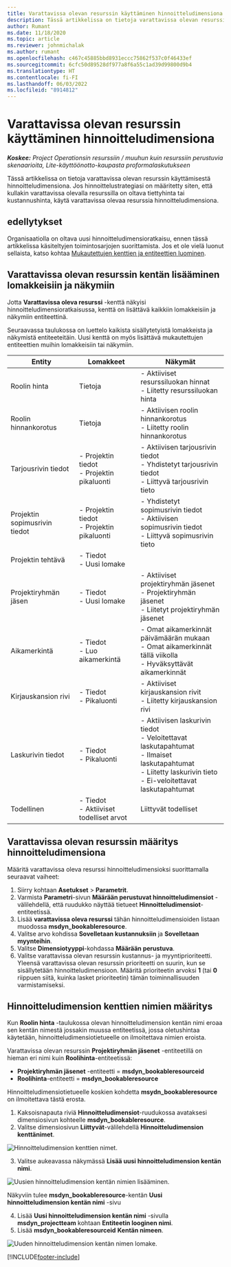 ```yaml
---
title: Varattavissa olevan resurssin käyttäminen hinnoitteludimensiona
description: Tässä artikkelissa on tietoja varattavissa olevan resurssin käyttämisestä hinnoitteludimensiona.
author: Rumant
ms.date: 11/18/2020
ms.topic: article
ms.reviewer: johnmichalak
ms.author: rumant
ms.openlocfilehash: c467c45885bbd8931eccc75862f537c0f46433ef
ms.sourcegitcommit: 6cfc50d89528df977a8f6a55c1ad39d99800d9b4
ms.translationtype: HT
ms.contentlocale: fi-FI
ms.lasthandoff: 06/03/2022
ms.locfileid: "8914812"
---
```

# <a name="use-a-bookable-resource-as-a-pricing-dimension"></a>Varattavissa olevan resurssin käyttäminen hinnoitteludimensiona

 _**Koskee:** Project Operationsin resurssiin / muuhun kuin resurssiin perustuvia skenaarioita, Lite-käyttöönotto-kaupasta proformalaskutukseen_ 

Tässä artikkelissa on tietoja varattavissa olevan resurssin käyttämisestä hinnoitteludimensiona. Jos hinnoittelustrategiasi on määritetty siten, että kullakin varattavissa olevalla resurssilla on oltava tiettyhinta tai kustannushinta, käytä varattavissa olevaa resurssia hinnoitteludimensiona.

## <a name="prerequisites"></a>edellytykset
Organisaatiolla on oltava uusi hinnoitteludimensioratkaisu, ennen tässä artikkelissa käsiteltyjen toimintosarjojen suorittamista. Jos et ole vielä luonut sellaista, katso kohtaa [Mukautettujen kenttien ja entiteettien luominen](../pricing-costing/create-custom-fields-entities-pricing-dimensions.md).

## <a name="add-the-bookable-resource-field-to-forms-and-views"></a>Varattavissa olevan resurssin kentän lisääminen lomakkeisiin ja näkymiin
Jotta **Varattavissa oleva resurssi** -kenttä näkyisi hinnoitteludimensioratkaisussa, kenttä on lisättävä kaikkiin lomakkeisiin ja näkymiin entiteettinä.

Seuraavassa taulukossa on luettelo kaikista sisällytetyistä lomakkeista ja näkymistä entiteeteitäin. Uusi kenttä on myös lisättävä mukautettujen entiteettien muihin lomakkeisiin tai näkymiin.

|   Entity        | Lomakkeet   |Näkymät        |
| ------------------------------|---------------------------------|----------------------------------|
|  Roolin hinta| Tietoja | - Aktiiviset resurssiluokan hinnat<br> - Liitetty resurssiluokan hinta |
|  Roolin hinnankorotus| Tietoja| - Aktiivisen roolin hinnankorotus<br>- Liitetty roolin hinnankorotus |
|  Tarjousrivin tiedot| - Projektin tiedot<br>- Projektin pikaluonti| - Aktiivisen tarjousrivin tiedot<br>- Yhdistetyt tarjousrivin tiedot<br>- Liittyvä tarjousrivin tieto |
|  Projektin sopimusrivin tiedot| - Projektin tiedot<br>- Projektin pikaluonti| - Yhdistetyt sopimusrivin tiedot<br>- Aktiivisen sopimusrivin tiedot<br>- Liittyvä sopimusrivin tieto |
|  Projektin tehtävä| - Tiedot<br>- Uusi lomake| &nbsp; |
|  Projektiryhmän jäsen| - Tiedot<br>- Uusi lomake| - Aktiiviset projektiryhmän jäsenet<br>- Projektiryhmän jäsenet<br>- Liitetyt projektiryhmän jäsenet |
|  Aikamerkintä| - Tiedot<br>- Luo aikamerkintä| - Omat aikamerkinnät päivämäärän mukaan<br>- Omat aikamerkinnät tällä viikolla<br>- Hyväksyttävät aikamerkinnät|
|  Kirjauskansion rivi| - Tiedot<br>- Pikaluonti| - Aktiiviset kirjauskansion rivit<br>- Liitetty kirjauskansion rivi |
|  Laskurivin tiedot| - Tiedot<br>- Pikaluonti| - Aktiivisen laskurivin tiedot<br>- Veloitettavat laskutapahtumat<br>- Ilmaiset laskutapahtumat<br>- Liitetty laskurivin tieto <br>- Ei-veloitettavat laskutapahtumat|
|  Todellinen| - Tiedot<br>- Aktiiviset todelliset arvot| Liittyvät todelliset |

## <a name="set-up-a-bookable-resource-as-a-pricing-dimension"></a>Varattavissa olevan resurssin määritys hinnoitteludimensiona
Määritä varattavissa oleva resurssi hinnoitteludimensioksi suorittamalla seuraavat vaiheet:

1. Siirry kohtaan **Asetukset** > **Parametrit**. 
2. Varmista **Parametri**-sivun **Määrään perustuvat hinnoitteludimensiot** -välilehdellä, että ruudukko näyttää tietueet **Hinnoitteludimensiot**-entiteetissä. 
2. Lisää **varattavissa oleva resurssi** tähän hinnoitteludimensioiden listaan muodossa **msdyn_bookableresource**. 
3. Valitse arvo kohdissa **Sovelletaan kustannuksiin** ja **Sovelletaan myynteihin**.
4. Valitse **Dimensiotyyppi**-kohdassa **Määrään perustuva**. 
5. Valitse varattavissa olevan resurssin kustannus- ja myyntiprioriteetti. Yleensä varattavissa olevan resurssin prioriteetti on suurin, kun se sisällytetään hinnoitteludimensioon. Määritä prioriteetin arvoksi **1** (tai **0** riippuen siitä, kuinka lasket prioriteetin) tämän toiminnallisuuden varmistamiseksi.

## <a name="set-up-pricing-dimension-field-names"></a>Hinnoitteludimension kenttien nimien määritys

Kun **Roolin hinta** -taulukossa olevan hinnoitteludimension kentän nimi eroaa sen kentän nimestä jossakin muussa entiteetissä, jossa oletushintaa käytetään, hinnoitteludimensiotietueelle on ilmoitettava nimien eroista.  

Varattavissa olevan resurssin **Projektiryhmän jäsenet** -entiteetillä on hieman eri nimi kuin **Roolihinta**-entiteetissä: 

 - **Projektiryhmän jäsenet** -entiteetti = **msdyn_bookableresourceid**
 - **Roolihinta**-entiteetti = **msdyn_bookableresource**

Hinnoitteludimensiotietueelle koskien kohdetta **msydn_bookableresource** on ilmoitettava tästä erosta.

1. Kaksoisnapauta riviä **Hinnoitteludimensiot**-ruudukossa avataksesi dimensiosivun kohteelle **msdyn_bookableresource**.
2. Valitse dimensiosivun **Liittyvät**-välilehdellä **Hinnoitteludimension kenttänimet**.

  ![Hinnoitteludimension kenttien nimet.](media/PD-fieldname.png)

3. Valitse aukeavassa näkymässä **Lisää uusi hinnoitteludimension kentän nimi**.

  ![Uusien hinnoitteludimension kentän nimien lisääminen.](media/Add-NewPD-fieldname.png)

  Näkyviin tulee **msdyn_bookableresource**-kentän **Uusi hinnoitteludimension kentän nimi** -sivu 

4. Lisää **Uusi hinnoitteludimension kentän nimi** -sivulla **msdyn_projectteam** kohtaan **Entiteetin looginen nimi**.
5. Lisää **msdyn_bookableresourceid** **Kentän nimeen**.

 ![Uuden hinnoitteludimension kentän nimen lomake.](media/PD-fieldname-Added.png)


[!INCLUDE[footer-include](../includes/footer-banner.md)]